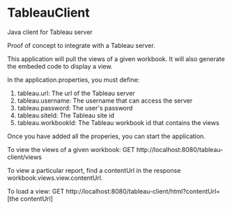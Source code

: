 # TableauClient
Java client for Tableau server

Proof of concept to integrate with a Tableau server.

This application will pull the views of a given workbook.
It will also generate the embeded code to display a view.

In the application.properties, you must define:
1. tableau.url: The url of the Tableau server
2. tableau.username: The username that can access the server
3. tableau.password: The user's password
4. tableau.siteId: The Tableau site id
5. tableau.workbookId: The Tableau workbook id that contains the views

Once you have added all the properies, you can start the application.

To view the views of a given workbook:
GET http://localhost:8080/tableau-client/views

To view a particular report, find a contentUrl in the response workbook.views.view.contentUrl.

To load a view:
GET http://localhost:8080/tableau-client/html?contentUrl=[the contentUrl]